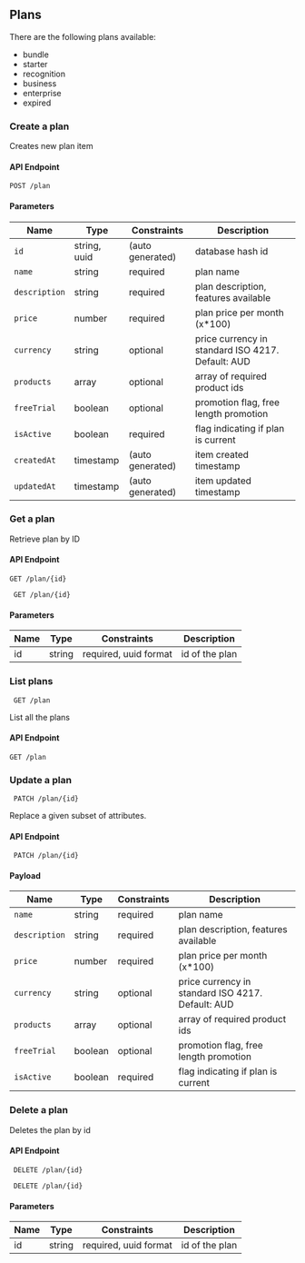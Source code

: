 ## Plans

There are the following plans available:

 - bundle
 - starter
 - recognition
 - business
 - enterprise
 - expired

### Create a plan

Creates new plan item

#### API Endpoint

`POST /plan`


#### Parameters

Name | Type | Constraints | Description
--------|-------|--------- | ------
`id`  | string, uuid | (auto generated) |  database hash id
`name` | string | required | plan name 
`description` | string | required | plan description, features available
`price`  | number | required | plan price per month (x*100)
`currency` | string | optional | price currency in standard ISO 4217. Default: AUD
`products` | array | optional | array of required product ids
`freeTrial` | boolean | optional | promotion flag, free length promotion
`isActive` | boolean | required | flag indicating if plan is current
`createdAt`  | timestamp | (auto generated) | item created timestamp
`updatedAt`  | timestamp | (auto generated) | item updated timestamp


### Get a plan

Retrieve plan by ID

#### API Endpoint

 `GET /plan/{id}`

```
 GET /plan/{id}
```


#### Parameters

Name | Type | Constraints | Description
--------|-------|--------- | ------
id | string | required, uuid format| id of the plan



### List plans

```
 GET /plan
```
List all the plans
#### API Endpoint

 `GET /plan`

### Update a plan

 
```
 PATCH /plan/{id}
```
Replace a given subset of attributes.


#### API Endpoint

 ` PATCH /plan/{id}`
 
#### Payload
Name | Type | Constraints | Description
--------|-------|--------- | ------
`name` | string | required | plan name 
`description` | string | required | plan description, features available
`price`  | number | required | plan price per month (x*100)
`currency` | string | optional | price currency in standard ISO 4217. Default: AUD
`products` | array | optional | array of required product ids
`freeTrial` | boolean | optional | promotion flag, free length promotion
`isActive` | boolean | required | flag indicating if plan is current


### Delete a plan

Deletes the plan by id

#### API Endpoint

 ` DELETE /plan/{id}`
 
```
 DELETE /plan/{id}
```

#### Parameters

Name | Type | Constraints | Description
--------|-------|--------- | ------
id | string | required, uuid format| id of the plan


